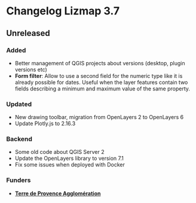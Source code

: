 # Changelog Lizmap 3.7

## Unreleased

### Added

* Better management of QGIS projects about versions (desktop, plugin versions etc)
* **Form filter**: Allow to use a second field for the numeric type like it is already possible for dates.
  Useful when the layer features contain two fields describing a minimum and maximum value of the same property.

### Updated

* New drawing toolbar, migration from OpenLayers 2 to OpenLayers 6
* Update Plotly.js to 2.16.3

### Backend

* Some old code about QGIS Server 2
* Update the OpenLayers library to version 7.1
* Fix some issues when deployed with Docker

### Funders

* **[Terre de Provence Agglomération](https://www.terredeprovence-agglo.com)**
